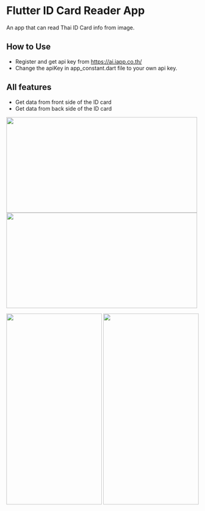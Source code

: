 # Flutter ID Card Reader App

An app that can read Thai ID Card info from image.

## How to Use
- Register and get api key from https://ai.iapp.co.th/
- Change the apiKey in app_constant.dart file to your own api key. 

## All features 
- Get data from front side of the ID card
- Get data from back side of the ID card

<img src="https://github.com/WilliamNha/flutter_read_id_card_app/assets/49360858/86ad703f-5c51-4c4e-8df1-34a888e8857a" width="500" height="250"> <br />
<img src="https://github.com/WilliamNha/flutter_read_id_card_app/assets/49360858/5adebb2e-86e7-4d77-ae5f-9ec7364a25a8" width="500" height="250">

<img src="https://github.com/WilliamNha/flutter_read_id_card_app/assets/49360858/8686fae6-f416-4d07-a643-344aada2e75e" width="250" height="500">
<img src="https://github.com/WilliamNha/flutter_read_id_card_app/assets/49360858/ca6748bc-f952-486e-8518-f3b7362a06c8" width="250" height="500">
